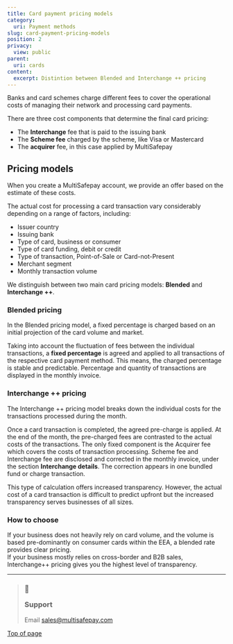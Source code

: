 ```yaml
---
title: Card payment pricing models
category:
  uri: Payment methods
slug: card-payment-pricing-models
position: 2
privacy:
  view: public
parent:
  uri: cards
content:
  excerpt: Distintion between Blended and Interchange ++ pricing
---
```

Banks and <Glossary>card schemes</Glossary> charge different fees to cover the operational costs of managing their network and processing card payments.

There are three cost components that determine the final card pricing:

* The **Interchange** fee that is paid to the issuing bank
* The **Scheme fee** charged by the scheme, like Visa or Mastercard
* The **<Glossary>acquirer</Glossary>** fee, in this case applied by MultiSafepay

## Pricing models

When you create a MultiSafepay account, we provide an offer based on the estimate of these costs.

The actual cost for processing a card transaction vary considerably depending on a range of factors, including:

* Issuer country
* Issuing bank
* Type of card, business or consumer
* Type of card funding, debit or credit
* Type of transaction, Point-of-Sale or Card-not-Present
* Merchant segment
* Monthly transaction volume

We distinguish between two main card pricing models: **Blended** and **Interchange ++**.

### Blended pricing

In the Blended pricing model, a fixed percentage is charged based on an initial projection of the card volume and market.

Taking into account the fluctuation of fees between the individual transactions, a **fixed percentage** is agreed and applied to all transactions of the respective card payment method. This means, the charged percentage is stable and predictable.  Percentage and quantity of transactions are displayed in the monthly invoice.

### Interchange ++ pricing

The Interchange ++ pricing model breaks down the individual costs for the transactions processed during the month.

Once a card transaction is completed, the agreed pre-charge is applied. At the end of the month, the pre-charged fees are contrasted to the actual costs of the transactions. The only fixed component is the Acquirer fee which covers the costs of transaction processing. Scheme fee and Interchange fee are disclosed and corrected in the monthly invoice, under the section **Interchange details**. The correction appears in one bundled fund or charge transaction.

This type of calculation offers increased transparency. However, the actual cost of a card transaction is difficult to predict upfront but the increased transparency serves businesses of all sizes.

### How to choose

If your business does not heavily rely on card volume, and the volume is based pre-dominantly on consumer cards within the EEA, a blended rate provides clear pricing.\
If your business mostly relies on cross-border and B2B sales, Interchange++ pricing gives you the highest level of transparency.

***

<blockquote class="callout callout_info">
    <h3 class="callout-heading false">
        <span class="callout-icon">💬</span>
        <p>Support</p>
    </h3>
    <p>Email <a href="mailto:sales@multisafepay.com">sales@multisafepay.com</a></p>
</blockquote>

[Top of page](#)
